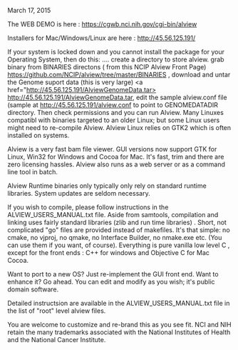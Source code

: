 
March 17, 2015  

<p>The WEB DEMO is here : <a href="https://cgwb.nci.nih.gov/cgi-bin/alview">https://cgwb.nci.nih.gov/cgi-bin/alview</a></p>
<p>Installers for Mac/Windows/Linux are here : <a href="http://45.56.125.191/">http://45.56.125.191/</a></p>

If your system is locked down and you cannot install the package for your Operating System, then do this: .... create a directory to store alview.  grab binary from BINARIES directons ( from this NCIP Alview Front Page)  <a href="https://github.com/NCIP/alview/tree/master/BINARIES">  https://github.com/NCIP/alview/tree/master/BINARIES </a> , download and untar the Genome suport data (this is very large) <a href="http://45.56.125.191/AlviewGenomeData.tar> http://45.56.125.191/AlviewGenomeData.tar</a>, edit the sample alview.conf file (sample at <a href="http://45.56.125.191/alview.conf"> http://45.56.125.191/alview.conf </a> to point to GENOMEDATADIR directory.
Then check permissions and you can run Alview.   Many Linuxes  compatibl with binaries targeted to an older Linux; but some Linux users might need to re-compile Alview.  Alview Linux relies on GTK2 which is often installed on systems.

Alview is a very fast bam file viewer.  GUI versions now support GTK for Linux, Win32 for Windows and Cocoa for Mac.  It's fast, trim and there are zero licensing hassles.   Alview also runs as a web server or as a command line tool in batch. 
 
Alview Runtime binaries only typically only rely on standard runtime libraries.  System updates are seldom necessary.

If you wish to compile, please follow instructions in the ALVIEW_USERS_MANUAL.txt file. 
Aside from samtools, compilation and linking uses fairly standard libraries (zlib and run time libraries) .
Short, not complicated "go" files are provided instead of makefiles.  It's that simple: no cmake, 
no vjproj, no qmake, no Interface Builder, no nmake.exe etc. (You can use them if you want, of course).
Everything is pure vanilla low level C , except for the front ends : C++ for windows and Objective C for Mac Cocoa.

Want to port to a new OS?  Just re-implement the GUI front end.  Want to enhance it?  Go ahead.  You can edit and modify as you wish; it's public domain software.

<p>Detailed instructsion are available in the ALVIEW_USERS_MANUAL.txt file in the list of "root" level alview files.</p>

You are welcome to customize and re-brand this as you see fit. NCI and NIH retain the many trademarks associated with the National Institutes of Health and the National Cancer Institute.</p>

